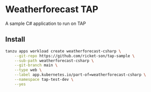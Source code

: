 # Weatherforecast TAP

A sample C# application to run on TAP

## Install

```bash
tanzu apps workload create weatherforecast-csharp \
    --git-repo https://github.com/ricket-son/tap-sample \
    --sub-path weatherforecast-csharp \
    --git-branch main \
    --type web \
    --label app.kubernetes.io/part-of=weatherforecast-csharp \
    --namespace tap-test-dev \
    --yes
```

